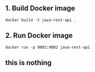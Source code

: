 ## 1. Build Docker image
```commandline
docker build -t java-rest-api .
```

## 2. Run Docker image
```commandline
docker run -p 9002:9002 java-rest-api
```
## this is nothing
